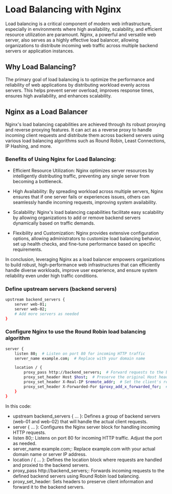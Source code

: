 # Load Balancing with Nginx

Load balancing is a critical component of modern web infrastructure, especially in environments where high availability, scalability, and efficient resource utilization are paramount. Nginx, a powerful and versatile web server, also serves as a highly effective load balancer, allowing organizations to distribute incoming web traffic across multiple backend servers or application instances.

## Why Load Balancing?
The primary goal of load balancing is to optimize the performance and reliability of web applications by distributing workload evenly across servers. This helps prevent server overload, improves response times, ensures high availability, and enhances scalability.

## Nginx as a Load Balancer
Nginx's load balancing capabilities are achieved through its robust proxying and reverse proxying features. It can act as a reverse proxy to handle incoming client requests and distribute them across backend servers using various load balancing algorithms such as Round Robin, Least Connections, IP Hashing, and more.

### Benefits of Using Nginx for Load Balancing:
- Efficient Resource Utilization: Nginx optimizes server resources by intelligently distributing traffic, preventing any single server from becoming a bottleneck.

- High Availability: By spreading workload across multiple servers, Nginx ensures that if one server fails or experiences issues, others can seamlessly handle incoming requests, improving system availability.

- Scalability: Nginx's load balancing capabilities facilitate easy scalability by allowing organizations to add or remove backend servers dynamically based on traffic demands.

- Flexibility and Customization: Nginx provides extensive configuration options, allowing administrators to customize load balancing behavior, set up health checks, and fine-tune performance based on specific requirements.

In conclusion, leveraging Nginx as a load balancer empowers organizations to build robust, high-performance web infrastructures that can efficiently handle diverse workloads, improve user experience, and ensure system reliability even under high traffic conditions.

### Define upstream servers (backend servers)
```bash
upstream backend_servers {
    server web-01;
    server web-02;
    # Add more servers as needed
}
```
### Configure Nginx to use the Round Robin load balancing algorithm

```bash
server {
    listen 80;  # Listen on port 80 for incoming HTTP traffic
    server_name example.com;  # Replace with your domain name

    location / {
        proxy_pass http://backend_servers;  # Forward requests to the backend_servers group
        proxy_set_header Host $host;  # Preserve the original Host header
        proxy_set_header X-Real-IP $remote_addr;  # Set the client's real IP address
        proxy_set_header X-Forwarded-For $proxy_add_x_forwarded_for;  # Set the X-Forwarded-For header
    }
}
```
In this code:

- upstream backend_servers { ... }: Defines a group of backend servers (web-01 and web-02) that will handle the actual client requests.
- server { ... }: Configures the Nginx server block for handling incoming HTTP requests.
- listen 80;: Listens on port 80 for incoming HTTP traffic. Adjust the port as needed.
- server_name example.com;: Replace example.com with your actual domain name or server IP address.
- location / { ... }: Defines the location block where requests are handled and proxied to the backend servers.
- proxy_pass http://backend_servers;: Forwards incoming requests to the defined backend servers using Round Robin load balancing.
- proxy_set_header: Sets headers to preserve client information and forward it to the backend servers.
